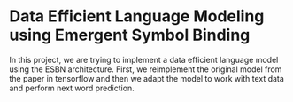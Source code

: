 # Data Efficient Language Modeling using Emergent Symbol Binding

In this project, we are trying to implement a data efficient language model using the ESBN architecture. First, we reimplement the original model from the paper in tensorflow and then we 
adapt the model to work with text data and perform next word prediction.
